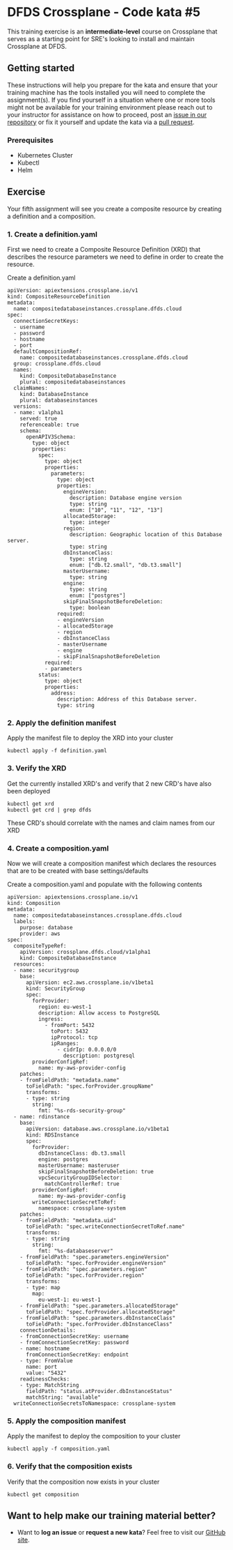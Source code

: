 DFDS Crossplane - Code kata #5
======================================

This training exercise is an **intermediate-level** course on Crossplane that serves as a starting point for SRE's looking to install and maintain Crossplane at DFDS.

## Getting started
These instructions will help you prepare for the kata and ensure that your training machine has the tools installed you will need to complete the assignment(s). If you find yourself in a situation where one or more tools might not be available for your training environment please reach out to your instructor for assistance on how to proceed, post an [issue in our repository](https://github.com/dfds/dojo/issues) or fix it yourself and update the kata via a [pull request](https://github.com/dfds/dojo/pulls).

### Prerequisites
* Kubernetes Cluster
* Kubectl
* Helm

## Exercise
Your fifth assignment will see you create a composite resource by creating a definition and a composition.


### 1. Create a definition.yaml

First we need to create a Composite Resource Definition (XRD) that describes the resource parameters we need to define in order to create the resource.

Create a definition.yaml

```
apiVersion: apiextensions.crossplane.io/v1
kind: CompositeResourceDefinition
metadata:
  name: compositedatabaseinstances.crossplane.dfds.cloud
spec:
  connectionSecretKeys:
  - username
  - password
  - hostname
  - port
  defaultCompositionRef:
    name: compositedatabaseinstances.crossplane.dfds.cloud
  group: crossplane.dfds.cloud
  names:
    kind: CompositeDatabaseInstance
    plural: compositedatabaseinstances
  claimNames:
    kind: DatabaseInstance
    plural: databaseinstances
  versions:
  - name: v1alpha1
    served: true 
    referenceable: true 
    schema:
      openAPIV3Schema:
        type: object
        properties:
          spec:
            type: object
            properties:
              parameters:
                type: object
                properties:
                  engineVersion:
                    description: Database engine version
                    type: string
                    enum: ["10", "11", "12", "13"]
                  allocatedStorage:
                    type: integer
                  region:
                    description: Geographic location of this Database server.
                    type: string
                  dbInstanceClass:
                    type: string
                    enum: ["db.t2.small", "db.t3.small"]
                  masterUsername:
                    type: string
                  engine:
                    type: string
                    enum: ["postgres"]
                  skipFinalSnapshotBeforeDeletion:
                    type: boolean
                required:
                - engineVersion
                - allocatedStorage
                - region
                - dbInstanceClass
                - masterUsername
                - engine
                - skipFinalSnapshotBeforeDeletion
            required:
            - parameters
          status:
            type: object
            properties:
              address:
                description: Address of this Database server.
                type: string
```

### 2. Apply the definition manifest

Apply the manifest file to deploy the XRD into your cluster

```
kubectl apply -f definition.yaml
```

### 3. Verify the XRD

Get the currently installed XRD's and verify that 2 new CRD's have also been deployed

```
kubectl get xrd
kubectl get crd | grep dfds
```

These CRD's should correlate with the names and claim names from our XRD

### 4. Create a composition.yaml

Now we will create a composition manifest which declares the resources that are to be created with base settings/defaults

Create a composition.yaml and populate with the following contents

```
apiVersion: apiextensions.crossplane.io/v1
kind: Composition
metadata:
  name: compositedatabaseinstances.crossplane.dfds.cloud
  labels:
    purpose: database
    provider: aws
spec:
  compositeTypeRef:
    apiVersion: crossplane.dfds.cloud/v1alpha1
    kind: CompositeDatabaseInstance
  resources:
  - name: securitygroup
    base:
      apiVersion: ec2.aws.crossplane.io/v1beta1
      kind: SecurityGroup
      spec:
        forProvider:
          region: eu-west-1
          description: Allow access to PostgreSQL
          ingress:
            - fromPort: 5432
              toPort: 5432
              ipProtocol: tcp
              ipRanges:
                - cidrIp: 0.0.0.0/0
                  description: postgresql
        providerConfigRef:
          name: my-aws-provider-config                  
    patches:
    - fromFieldPath: "metadata.name"
      toFieldPath: "spec.forProvider.groupName"
      transforms:
      - type: string
        string:
          fmt: "%s-rds-security-group"      
  - name: rdinstance
    base:
      apiVersion: database.aws.crossplane.io/v1beta1
      kind: RDSInstance
      spec:
        forProvider:
          dbInstanceClass: db.t3.small
          engine: postgres
          masterUsername: masteruser
          skipFinalSnapshotBeforeDeletion: true
          vpcSecurityGroupIDSelector:
            matchControllerRef: true
        providerConfigRef:
          name: my-aws-provider-config            
        writeConnectionSecretToRef:
          namespace: crossplane-system
    patches:
    - fromFieldPath: "metadata.uid"
      toFieldPath: "spec.writeConnectionSecretToRef.name"
      transforms:
      - type: string
        string:
          fmt: "%s-databaseserver"
    - fromFieldPath: "spec.parameters.engineVersion"
      toFieldPath: "spec.forProvider.engineVersion"
    - fromFieldPath: "spec.parameters.region"
      toFieldPath: "spec.forProvider.region"
      transforms:
      - type: map
        map:
          eu-west-1: eu-west-1
    - fromFieldPath: "spec.parameters.allocatedStorage"
      toFieldPath: "spec.forProvider.allocatedStorage"
    - fromFieldPath: "spec.parameters.dbInstanceClass"
      toFieldPath: "spec.forProvider.dbInstanceClass"
    connectionDetails:
    - fromConnectionSecretKey: username
    - fromConnectionSecretKey: password
    - name: hostname
      fromConnectionSecretKey: endpoint
    - type: FromValue
      name: port
      value: "5432"
    readinessChecks:
    - type: MatchString
      fieldPath: "status.atProvider.dbInstanceStatus"
      matchString: "available"
  writeConnectionSecretsToNamespace: crossplane-system
```

### 5. Apply the composition manifest

Apply the manifest to deploy the composition to your cluster

```
kubectl apply -f composition.yaml
```

### 6. Verify that the composition exists

Verify that the composition now exists in your cluster

```
kubectl get composition
```

## Want to help make our training material better?
 * Want to **log an issue** or **request a new kata**? Feel free to visit our [GitHub site](https://github.com/dfds/dojo/issues).

